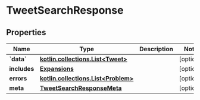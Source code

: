 
# TweetSearchResponse

## Properties
Name | Type | Description | Notes
------------ | ------------- | ------------- | -------------
**&#x60;data&#x60;** | [**kotlin.collections.List&lt;Tweet&gt;**](Tweet.md) |  |  [optional]
**includes** | [**Expansions**](Expansions.md) |  |  [optional]
**errors** | [**kotlin.collections.List&lt;Problem&gt;**](Problem.md) |  |  [optional]
**meta** | [**TweetSearchResponseMeta**](TweetSearchResponseMeta.md) |  |  [optional]



